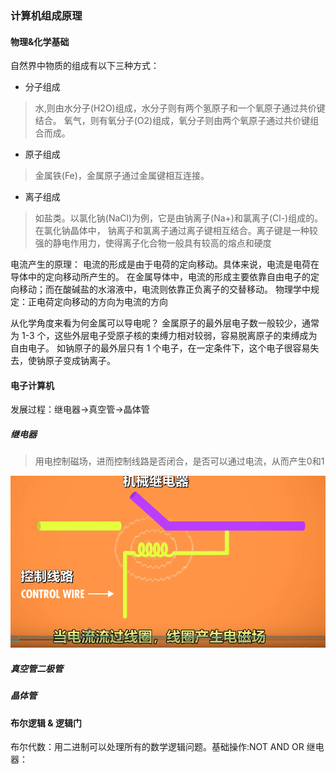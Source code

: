 ### 计算机组成原理
#### 物理&化学基础
自然界中物质的组成有以下三种方式：
- 分子组成
> 水,则由水分子(H2O)组成，水分子则有两个氢原子和一个氧原子通过共价键结合。
> 氧气，则有氧分子(O2)组成，氧分子则由两个氧原子通过共价键组合而成。
- 原子组成
> 金属铁(Fe)，金属原子通过金属键相互连接。
- 离子组成
> 如盐类。以氯化钠(NaCl)为例，它是由钠离子(Na+)和氯离子(Cl-)组成的。在氯化钠晶体中，
> 钠离子和氯离子通过离子键相互结合。离子键是一种较强的静电作用力，使得离子化合物一般具有较高的熔点和硬度

电流产生的原理：
电流的形成‌是由于电荷的定向移动。具体来说，电流是电荷在导体中的定向移动所产生的。
在金属导体中，电流的形成主要依靠自由电子的定向移动；而在酸碱盐的水溶液中，电流则依靠正负离子的交替移动。
物理学中规定：正电荷定向移动的方向为电流的方向

从化学角度来看为何金属可以导电呢？
金属原子的最外层电子数一般较少，通常为 1-3 个，这些外层电子受原子核的束缚力相对较弱，容易脱离原子的束缚成为自由电子。
如钠原子的最外层只有 1 个电子，在一定条件下，这个电子很容易失去，使钠原子变成钠离子。

#### 电子计算机
发展过程：继电器->真空管->晶体管
##### 继电器
> 用电控制磁场，进而控制线路是否闭合，是否可以通过电流，从而产生0和1

![relay.png](img%2Frelay.png)

##### 真空管二极管


##### 晶体管
#### 布尔逻辑 & 逻辑门   

布尔代数：用二进制可以处理所有的数学逻辑问题。基础操作:NOT AND OR
继电器：
